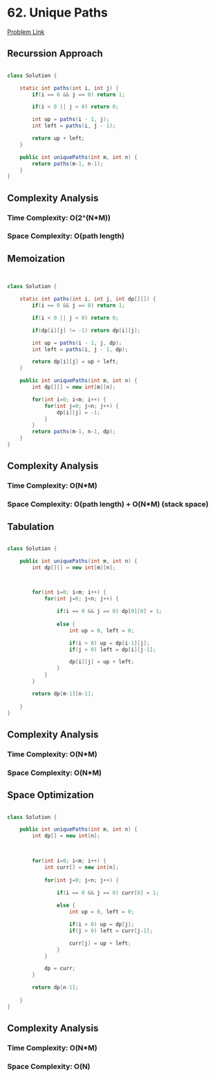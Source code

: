 # 62. Unique Paths

[Problem Link](https://leetcode.com/problems/unique-paths/description/)

## Recurssion Approach

```Java

class Solution {

    static int paths(int i, int j) {
        if(i == 0 && j == 0) return 1;

        if(i < 0 || j < 0) return 0;

        int up = paths(i - 1, j);
        int left = paths(i, j - 1);

        return up + left;
    }

    public int uniquePaths(int m, int n) {
        return paths(m-1, n-1);
    }
}

```

## Complexity Analysis

### Time Complexity: O(2^(N\*M))

### Space Complexity: O(path length)

## Memoization

```Java


class Solution {

    static int paths(int i, int j, int dp[][]) {
        if(i == 0 && j == 0) return 1;

        if(i < 0 || j < 0) return 0;

        if(dp[i][j] != -1) return dp[i][j];

        int up = paths(i - 1, j, dp);
        int left = paths(i, j - 1, dp);

        return dp[i][j] = up + left;
    }

    public int uniquePaths(int m, int n) {
        int dp[][] = new int[m][n];

        for(int i=0; i<m; i++) {
            for(int j=0; j<n; j++) {
                dp[i][j] = -1;
            }
        }
        return paths(m-1, n-1, dp);
    }
}

```

## Complexity Analysis

### Time Complexity: O(N\*M)

### Space Complexity: O(path length) + O(N\*M) (stack space)



## Tabulation 


```Java

class Solution {

    public int uniquePaths(int m, int n) {
        int dp[][] = new int[m][n];

        

        for(int i=0; i<m; i++) {
            for(int j=0; j<n; j++) {

                if(i == 0 && j == 0) dp[0][0] = 1;
                
                else {
                    int up = 0, left = 0;

                    if(i > 0) up = dp[i-1][j];
                    if(j > 0) left = dp[i][j-1];

                    dp[i][j] = up + left;
                }
            }
        }

        return dp[m-1][n-1];
        
    }
}

```

## Complexity Analysis

### Time Complexity: O(N\*M)

### Space Complexity: O(N*M) 


## Space Optimization

```Java

class Solution {

    public int uniquePaths(int m, int n) {
        int dp[] = new int[n];

        

        for(int i=0; i<m; i++) {
            int curr[] = new int[n];
            
            for(int j=0; j<n; j++) {

                if(i == 0 && j == 0) curr[0] = 1;
                
                else {
                    int up = 0, left = 0;

                    if(i > 0) up = dp[j];
                    if(j > 0) left = curr[j-1];

                    curr[j] = up + left;
                }
            }

            dp = curr;
        }

        return dp[n-1];
        
    }
}

```


## Complexity Analysis

### Time Complexity: O(N*M)

### Space Complexity: O(N) 

